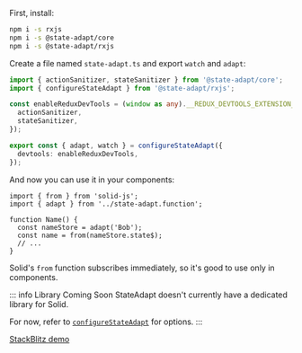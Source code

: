 First, install:

```sh
npm i -s rxjs
npm i -s @state-adapt/core
npm i -s @state-adapt/rxjs
```

Create a file named `state-adapt.ts` and export `watch` and `adapt`:

```ts
import { actionSanitizer, stateSanitizer } from '@state-adapt/core';
import { configureStateAdapt } from '@state-adapt/rxjs';

const enableReduxDevTools = (window as any).__REDUX_DEVTOOLS_EXTENSION__?.({
  actionSanitizer,
  stateSanitizer,
});

export const { adapt, watch } = configureStateAdapt({
  devtools: enableReduxDevTools,
});
```

And now you can use it in your components:

```tsx
import { from } from 'solid-js';
import { adapt } from '../state-adapt.function';

function Name() {
  const nameStore = adapt('Bob');
  const name = from(nameStore.state$);
  // ...
}
```

Solid's `from` function subscribes immediately, so it's good to use only in components.

::: info Library Coming Soon
StateAdapt doesn't currently have a dedicated library for Solid.

For now, refer to [`configureStateAdapt`](/api/rxjs/index/configureStateAdapt) for options.
:::

[StackBlitz demo](https://stackblitz.com/edit/solidjs-templates-oc7ivf?file=src%2Fadapt.function.ts)
